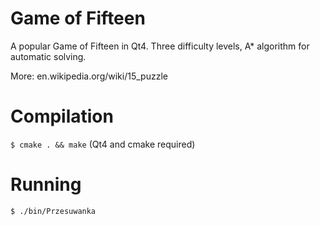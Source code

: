 # Game of Fifteen
A popular Game of Fifteen in Qt4. Three difficulty levels, A* algorithm for automatic solving.

More: en.wikipedia.org/wiki/15_puzzle

# Compilation
```$ cmake . && make``` (Qt4 and cmake required)

# Running
```$ ./bin/Przesuwanka```
